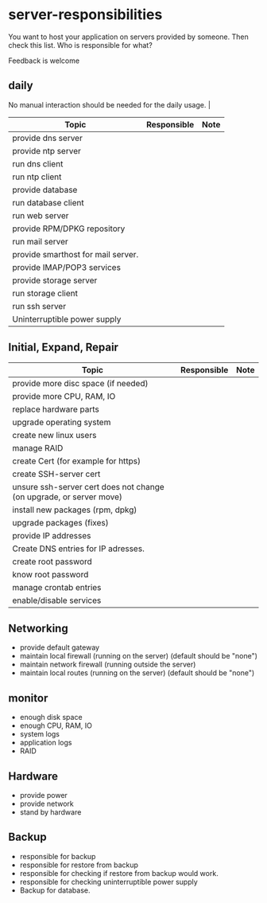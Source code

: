 # server-responsibilities

You want to host your application on servers provided by someone. Then check this list. Who is responsible for what?

Feedback is welcome

## daily
No manual interaction should be needed for the daily usage. |

| Topic | Responsible | Note |
|-------|-------------|------|
|provide dns server| |
| provide ntp server | |
| run dns client | |
| run ntp client | |
| provide database | |
| run database client | |
| run web server | |
| provide RPM/DPKG repository | |
| run mail server | |
| provide smarthost for mail server. | |
| provide IMAP/POP3 services | |
| provide storage server | |
| run storage client | |
| run ssh server | |
| Uninterruptible power supply | |


## Initial, Expand, Repair
| Topic | Responsible | Note |
|-------|-------------|------|
| provide more disc space (if needed) | |
| provide more CPU, RAM, IO | |
| replace hardware parts | |
| upgrade operating system | |
| create new linux users | |
| manage RAID | |
| create Cert (for example for https) | |
| create SSH-server cert | |
| unsure ssh-server cert does not change (on upgrade, or server move) | |
| install new packages (rpm, dpkg) | |
| upgrade packages (fixes) | |
| provide IP addresses | |
| Create DNS entries for IP adresses. | |
| create root password | |
| know root password | |
| manage crontab entries | |
| enable/disable services | |

## Networking
* provide default gateway
* maintain local firewall (running on the server) (default should be "none")
* maintain network firewall (running outside the server)
* maintain local routes (running on the server) (default should be "none")


## monitor
* enough disk space
* enough CPU, RAM, IO
* system logs
* application logs
* RAID

## Hardware
* provide power
* provide network
* stand by hardware

## Backup
* responsible for backup
* responsible for restore from backup
* responsible for checking if restore from backup would work.
* responsible for checking uninterruptible power supply
* Backup for database.

